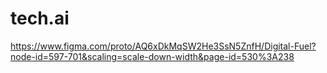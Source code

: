 # tech.ai


https://www.figma.com/proto/AQ6xDkMqSW2He3SsN5ZnfH/Digital-Fuel?node-id=597-701&scaling=scale-down-width&page-id=530%3A238
